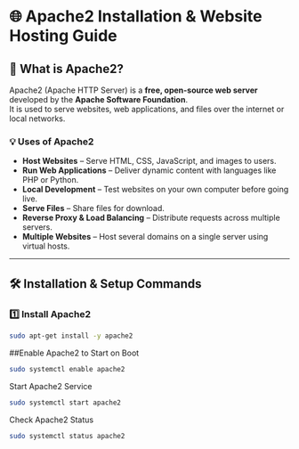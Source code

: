 # 🌐 Apache2 Installation & Website Hosting Guide

## 📖 What is Apache2?
Apache2 (Apache HTTP Server) is a **free, open-source web server** developed by the **Apache Software Foundation**.  
It is used to serve websites, web applications, and files over the internet or local networks.

### 💡 Uses of Apache2
- **Host Websites** – Serve HTML, CSS, JavaScript, and images to users.
- **Run Web Applications** – Deliver dynamic content with languages like PHP or Python.
- **Local Development** – Test websites on your own computer before going live.
- **Serve Files** – Share files for download.
- **Reverse Proxy & Load Balancing** – Distribute requests across multiple servers.
- **Multiple Websites** – Host several domains on a single server using virtual hosts.

---

## 🛠 Installation & Setup Commands

### 1️⃣ Install Apache2
```bash
sudo apt-get install -y apache2
```
##Enable Apache2 to Start on Boot
```bash
sudo systemctl enable apache2
```
Start Apache2 Service
```bash
sudo systemctl start apache2
```
 Check Apache2 Status
 ```bash
sudo systemctl status apache2
```

